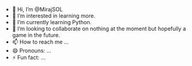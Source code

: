 - 👋 Hi, I’m @MirajSOL
- 👀 I’m interested in learning more.
- 🌱 I’m currently learning Python.
- 💞️ I’m looking to collaborate on nothing at the moment but hopefully a game in the future.
- 📫 How to reach me ...
- 😄 Pronouns: ...
- ⚡ Fun fact: ...

<!---
MirajSOL/MirajSOL is a ✨ special ✨ repository because its `README.md` (this file) appears on your GitHub profile.
You can click the Preview link to take a look at your changes.
--->
